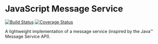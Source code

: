 # JavaScript Message Service
<!-- 
<a href="https://www.npmjs.com/package/module-structure"><img alt="npm Version" src="https://img.shields.io/npm/v/module-structure.svg"></a> -->
<a href="https://travis-ci.org/rfruesmer/yams"><img alt="Build Status" src="https://travis-ci.org/rfruesmer/yams.svg?branch=master"></a>
<a href="https://codecov.io/gh/rfruesmer/yams"><img alt="Coverage Status" src="https://codecov.io/gh/rfruesmer/yams/master.svg"></a>

A lightweight implementation of a message service (inspired by the Java™ Message Service API).
